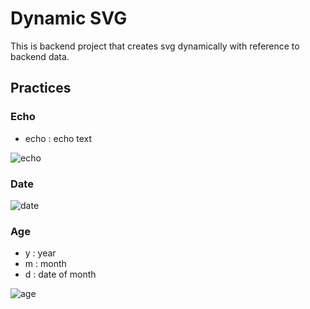 # Dynamic SVG
This is backend project that creates svg dynamically with reference to backend data.

## Practices
### Echo
* echo : echo text

<img alt="echo" src="https://dsvg.auoi.net/svg/echo?echo=hello%20world"/>

### Date

<img alt="date" src="https://dsvg.auoi.net/svg/date?nop"/>

### Age
* y : year
* m : month
* d : date of month

<img alt="age" src="https://dsvg.auoi.net/svg/age?y=2008&m=2&d=8"/>
